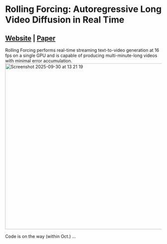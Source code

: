 # Rolling Forcing: Autoregressive Long Video Diffusion in Real Time

## [Website](https://kunhao-liu.github.io/Rolling_Forcing_Webpage/) |  [Paper](https://arxiv.org/abs/2509.25161)

Rolling Forcing performs real-time streaming text-to-video generation at 16 fps on a single GPU and is capable of producing multi-minute-long videos with minimal error accumulation.
<img width="1102" height="532" alt="Screenshot 2025-09-30 at 13 21 19" src="https://github.com/user-attachments/assets/194bd647-508c-4dba-9ee9-979b54a0e230" />

Code is on the way (within Oct.) ... 
